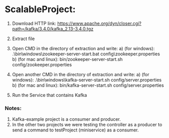 # ScalableProject:

1) Download HTTP link: https://www.apache.org/dyn/closer.cgi?path=/kafka/3.4.0/kafka_2.13-3.4.0.tgz

2) Extract file

3) Open CMD in the directory of extraction and write:
  a) (for windows): .\bin\windows\zookeeper-server-start.bat config\zookeeper.properties
  b) (for mac and linux): bin/zookeeper-server-start.sh config/zookeeper.properties

4) Open another CMD in the directory of extraction and write:
  a) (for windows): .\bin\windows\kafka-server-start.sh config/server.properties
  b) (for mac and linux): bin/kafka-server-start.sh config/server.properties
  
5) Run the Service that contains Kafka

### Notes:
1) Kafka-example project is a consumer and producer.
2) In the other two projects we were testing the controller as a producer to send a command to testProject (miniservice) as a consumer.
